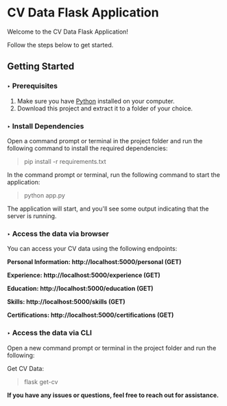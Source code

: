 # CV Data Flask Application

Welcome to the CV Data Flask Application!

Follow the steps below to get started.

## Getting Started

### ‣ Prerequisites

1. Make sure you have [Python](https://www.python.org/downloads/) installed on your computer.
2. Download this project and extract it to a folder of your choice.

### ‣ Install Dependencies

Open a command prompt or terminal in the project folder and run the following command to install the required dependencies:

> pip install -r requirements.txt

In the command prompt or terminal, run the following command to start the application:

> python app.py

The application will start, and you'll see some output indicating that the server is running.


### ‣ Access the data via browser

You can access your CV data using the following endpoints:

**Personal Information: http://localhost:5000/personal (GET)**

**Experience: http://localhost:5000/experience (GET)**

**Education: http://localhost:5000/education (GET)**

**Skills: http://localhost:5000/skills (GET)**

**Certifications: http://localhost:5000/certifications (GET)**


### ‣ Access the data via CLI

Open a new command prompt or terminal in the project folder and run the following:

Get CV Data:

> flask get-cv




**If you have any issues or questions, feel free to reach out for assistance.**